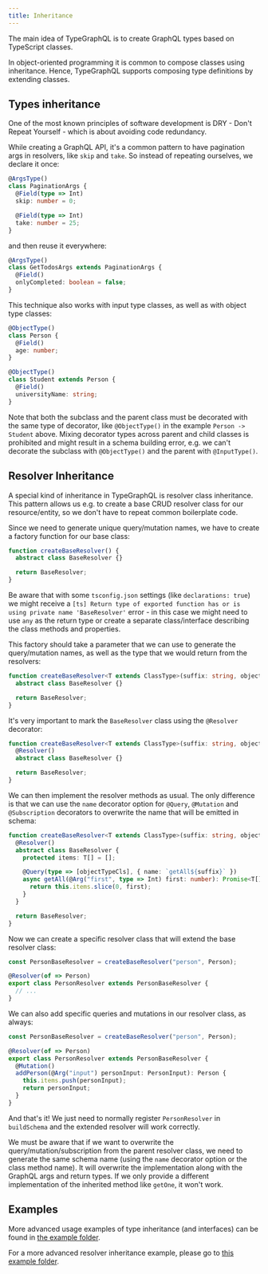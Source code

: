 ```yaml
---
title: Inheritance
---
```


The main idea of TypeGraphQL is to create GraphQL types based on TypeScript classes.

In object-oriented programming it is common to compose classes using inheritance. Hence, TypeGraphQL supports composing type definitions by extending classes.

## Types inheritance

One of the most known principles of software development is DRY - Don't Repeat Yourself - which is about avoiding code redundancy.

While creating a GraphQL API, it's a common pattern to have pagination args in resolvers, like `skip` and `take`. So instead of repeating ourselves, we declare it once:

```ts
@ArgsType()
class PaginationArgs {
  @Field(type => Int)
  skip: number = 0;

  @Field(type => Int)
  take: number = 25;
}
```

and then reuse it everywhere:

```ts
@ArgsType()
class GetTodosArgs extends PaginationArgs {
  @Field()
  onlyCompleted: boolean = false;
}
```

This technique also works with input type classes, as well as with object type classes:

```ts
@ObjectType()
class Person {
  @Field()
  age: number;
}

@ObjectType()
class Student extends Person {
  @Field()
  universityName: string;
}
```

Note that both the subclass and the parent class must be decorated with the same type of decorator, like `@ObjectType()` in the example `Person -> Student` above. Mixing decorator types across parent and child classes is prohibited and might result in a schema building error, e.g. we can't decorate the subclass with `@ObjectType()` and the parent with `@InputType()`.

## Resolver Inheritance

A special kind of inheritance in TypeGraphQL is resolver class inheritance. This pattern allows us e.g. to create a base CRUD resolver class for our resource/entity, so we don't have to repeat common boilerplate code.

Since we need to generate unique query/mutation names, we have to create a factory function for our base class:

```ts
function createBaseResolver() {
  abstract class BaseResolver {}

  return BaseResolver;
}
```

Be aware that with some `tsconfig.json` settings (like `declarations: true`) we might receive a `[ts] Return type of exported function has or is using private name 'BaseResolver'` error - in this case we might need to use `any` as the return type or create a separate class/interface describing the class methods and properties.

This factory should take a parameter that we can use to generate the query/mutation names, as well as the type that we would return from the resolvers:

```ts
function createBaseResolver<T extends ClassType>(suffix: string, objectTypeCls: T) {
  abstract class BaseResolver {}

  return BaseResolver;
}
```

It's very important to mark the `BaseResolver` class using the `@Resolver` decorator:

```ts
function createBaseResolver<T extends ClassType>(suffix: string, objectTypeCls: T) {
  @Resolver()
  abstract class BaseResolver {}

  return BaseResolver;
}
```

We can then implement the resolver methods as usual. The only difference is that we can use the `name` decorator option for `@Query`, `@Mutation` and `@Subscription` decorators to overwrite the name that will be emitted in schema:

```ts
function createBaseResolver<T extends ClassType>(suffix: string, objectTypeCls: T) {
  @Resolver()
  abstract class BaseResolver {
    protected items: T[] = [];

    @Query(type => [objectTypeCls], { name: `getAll${suffix}` })
    async getAll(@Arg("first", type => Int) first: number): Promise<T[]> {
      return this.items.slice(0, first);
    }
  }

  return BaseResolver;
}
```

Now we can create a specific resolver class that will extend the base resolver class:

```ts
const PersonBaseResolver = createBaseResolver("person", Person);

@Resolver(of => Person)
export class PersonResolver extends PersonBaseResolver {
  // ...
}
```

We can also add specific queries and mutations in our resolver class, as always:

```ts
const PersonBaseResolver = createBaseResolver("person", Person);

@Resolver(of => Person)
export class PersonResolver extends PersonBaseResolver {
  @Mutation()
  addPerson(@Arg("input") personInput: PersonInput): Person {
    this.items.push(personInput);
    return personInput;
  }
}
```

And that's it! We just need to normally register `PersonResolver` in `buildSchema` and the extended resolver will work correctly.

We must be aware that if we want to overwrite the query/mutation/subscription from the parent resolver class, we need to generate the same schema name (using the `name` decorator option or the class method name). It will overwrite the implementation along with the GraphQL args and return types. If we only provide a different implementation of the inherited method like `getOne`, it won't work.

## Examples

More advanced usage examples of type inheritance (and interfaces) can be found in [the example folder](https://github.com/MichalLytek/type-graphql/tree/master/examples/interfaces-inheritance).

For a more advanced resolver inheritance example, please go to [this example folder](https://github.com/MichalLytek/type-graphql/tree/master/examples/resolvers-inheritance).
